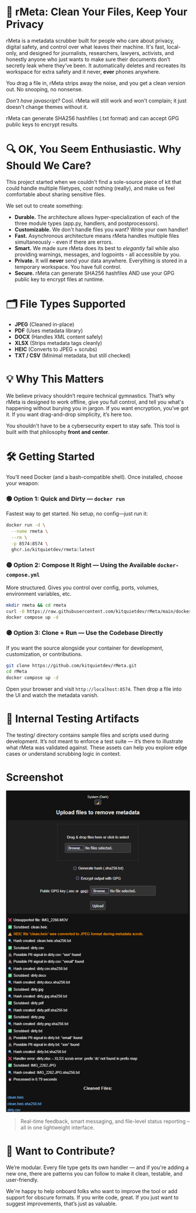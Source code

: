 # 🧼 rMeta: Clean Your Files, Keep Your Privacy

rMeta is a metadata scrubber built for people who care about privacy, digital safety, and control over what leaves their machine. It's fast, local-only, and designed for journalists, researchers, lawyers, activists, and honestly anyone who just wants to make sure their documents don’t secretly leak where they’ve been.  It automatically deletes and recreates its workspace for extra safety and it never, **ever** phones anywhere.

You drag a file in, rMeta strips away the noise, and you get a clean version out. No snooping, no nonsense.

*Don't have javascript?*  Cool.  rMeta will still work and won't complain; it just doesn't change themes without it.

rMeta can generate SHA256 hashfiles (.txt format) and can accept GPG public keys to encrypt results.

# 🔍 OK, You Seem Enthusiastic.  Why Should We Care?

This project started when we couldn't find a sole-source piece of kit that could handle multiple filetypes, cost nothing (really), and make us feel comfortable about sharing sensitive files.

We set out to create something:

- **Durable.**  The architecture allows hyper-specialization of each of the three module types (app.py, handlers, and postprocessors).
- **Customizable.**  We don't handle files you want?  Write your own handler!
- **Fast.** Asynchronous architecture means rMeta handles multiple files simultaneously - even if there are errors.
- **Smart.** We made sure rMeta does its best to *elegantly* fail while also providing warnings, messages, and logpoints - all accessible by you.
- **Private.** It will **never** send your data anywhere.  Everything is stored in a temporary workspace.  You have full control.
- **Secure.** rMeta can generate SHA256 hashfiles AND use your GPG public key to encrypt files at runtime.

# 🗂️ File Types Supported

- **JPEG** (Cleaned in-place)
- **PDF** (Uses metadata library)
- **DOCX** (Handles XML content safely)
- **XLSX** (Strips metadata tags cleanly)
- **HEIC** (Converts to JPEG + scrubs)
- **TXT / CSV** (Minimal metadata, but still checked)

# 💡 Why This Matters

We believe privacy shouldn’t require technical gymnastics. That’s why rMeta is designed to work offline, give you full control, and tell you what's happening without burying you in jargon. If you want encryption, you’ve got it. If you want drag-and-drop simplicity, it’s here too.

You shouldn't have to be a cybersecurity expert to stay safe. This tool is built with that philosophy **front and center**.

# 🛠️ Getting Started

You’ll need Docker (and a bash-compatible shell). Once installed, choose your weapon:

### 🟢 Option 1: Quick and Dirty — `docker run`

Fastest way to get started. No setup, no config—just run it:

```bash
docker run -d \
  --name rmeta \
  --rm \
  -p 8574:8574 \
  ghcr.io/kitquietdev/rmeta:latest
```

### 🟡 Option 2: Compose It Right — Using the Available `docker-compose.yml`

More structured. Gives you control over config, ports, volumes, environment variables, etc.

```bash
mkdir rmeta && cd rmeta
curl -O https://raw.githubusercontent.com/kitquietdev/rMeta/main/docker-compose.yml
docker compose up -d
```

### 🟣 Option 3: Clone + Run — Use the Codebase Directly

If you want the source alongside your container for development, customization, or contributions.

```bash
git clone https://github.com/kitquietdev/rMeta.git
cd rMeta
docker compose up -d
```

Open your browser and visit `http://localhost:8574`. Then drop a file into the UI and watch the metadata vanish.

# 🧪 Internal Testing Artifacts

The testing/ directory contains sample files and scripts used during development. It’s not meant to enforce a test suite — it’s there to illustrate what rMeta was validated against. These assets can help you explore edge cases or understand scrubbing logic in context.

# Screenshot

![rMeta UI](docs/images/screenshot.png)

> Real-time feedback, smart messaging, and file-level status reporting – all in one lightweight interface.

# 🌱 Want to Contribute?

We’re modular. Every file type gets its own handler — and if you're adding a new one, there are patterns you can follow to make it clean, testable, and user-friendly.

We're happy to help onboard folks who want to improve the tool or add support for obscure formats. If you write code, great. If you just want to suggest improvements, that’s just as valuable.
